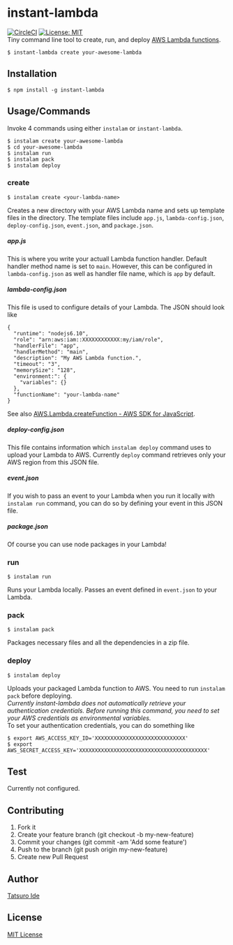# instant-lambda
[![CircleCI](https://circleci.com/gh/idetatsu/instant-lambda/tree/master.svg?style=shield)](https://circleci.com/gh/idetatsu/instant-lambda/tree/master) [![License: MIT](https://img.shields.io/badge/License-MIT-blue.svg)](https://opensource.org/licenses/MIT)  
Tiny command line tool to create, run, and deploy [AWS Lambda functions](https://aws.amazon.com/lambda/).

```
$ instant-lambda create your-awesome-lambda
```

## Installation
```
$ npm install -g instant-lambda
```

## Usage/Commands
Invoke 4 commands using either ```instalam``` or  ```instant-lambda```.
```
$ instalam create your-awesome-lambda
$ cd your-awesome-lambda
$ instalam run
$ instalam pack
$ instalam deploy
```

### create
```
$ instalam create <your-lambda-name>
```
Creates a new directory with your AWS Lambda name and sets up template files in the directory. The template files include ```app.js```, ```lambda-config.json```, ```deploy-config.json```, ```event.json```, and ```package.json```.

##### app.js
This is where you write your actuall Lambda function handler. Default handler method name is set to ```main```. However, this can be configured in ```lambda-config.json``` as well as handler file name, which is ```app``` by default.

##### lambda-config.json
This file is used to configure details of your Lambda. The JSON should look like
```
{
  "runtime": "nodejs6.10",
  "role": "arn:aws:iam::XXXXXXXXXXXX:my/iam/role",
  "handlerFile": "app",
  "handlerMethod": "main",
  "description": "My AWS Lambda function.",
  "timeout": "3",
  "memorySize": "128",
  "environment:": {
    "variables": {}
  },
  "functionName": "your-lambda-name"
}
```
See also [AWS.Lambda.createFunction - AWS SDK for JavaScript](http://docs.aws.amazon.com/AWSJavaScriptSDK/latest/AWS/Lambda.html#createFunction-property).

##### deploy-config.json
This file contains information which ```instalam deploy``` command uses to upload your Lambda to AWS. Currently ```deploy``` command retrieves only your AWS region from this JSON file.

##### event.json
If you wish to pass an event to your Lambda when you run it locally with ```instalam run``` command, you can do so by defining your event in this JSON file.

##### package.json
Of course you can use node packages in your Lambda!

### run
```
$ instalam run
```
Runs your Lambda locally. Passes an event defined in ```event.json``` to your Lambda.

### pack
```
$ instalam pack
```
Packages necessary files and all the dependencies in a zip file.

### deploy
```
$ instalam deploy
```
Uploads your packaged Lambda function to AWS. You need to run ```instalam pack``` before deploying.  
_Currently instant-lambda does not automatically retrieve your authentication credentials. Before running this command, you need to set your AWS credentials as environmental variables._  
To set your authentication credentials, you can do something like
```
$ export AWS_ACCESS_KEY_ID='XXXXXXXXXXXXXXXXXXXXXXXXXXXXX'
$ export AWS_SECRET_ACCESS_KEY='XXXXXXXXXXXXXXXXXXXXXXXXXXXXXXXXXXXXXXXXX'
```

## Test
Currently not configured.

## Contributing
1. Fork it
2. Create your feature branch (git checkout -b my-new-feature)
3. Commit your changes (git commit -am 'Add some feature')
4. Push to the branch (git push origin my-new-feature)
5. Create new Pull Request

## Author
[Tatsuro Ide](http://blog.theoroy.com)

## License
[MIT License](https://opensource.org/licenses/MIT)
